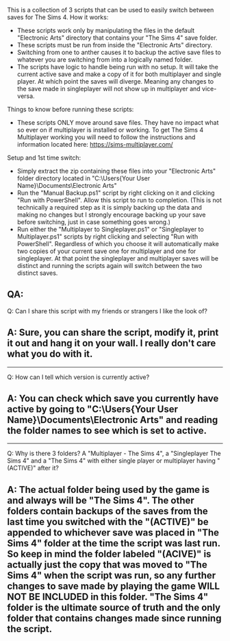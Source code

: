 This is a collection of 3 scripts that can be used to easily switch between saves for The Sims 4.
How it works:
- These scripts work only by manipulating the files in the default "Electronic Arts" directory that contains your "The Sims 4" save folder.
- These scripts must be run from inside the "Electronic Arts" directory.
- Switching from one to anther causes it to backup the active save files to whatever you are switching from into a logically named folder.
- The scripts have logic to handle being run with no setup. It will take the current active save and make a copy of it for both multiplayer and single player. At which point the saves will diverge. Meaning any changes to the save made in singleplayer will not show up in multiplayer and vice-versa.

Things to know before running these scripts:
- These scripts ONLY move around save files. They have no impact what so ever on if multiplayer is installed or working. To get The Sims 4 Multiplayer working you will need to follow the instructions and information located here: https://sims-multiplayer.com/

Setup and 1st time switch:
- Simply extract the zip containing these files into your "Electronic Arts" folder directory located in "C:\Users\{Your User Name}\Documents\Electronic Arts"
- Run the "Manual Backup.ps1" script by right clicking on it and clicking "Run with PowerShell". Allow this script to run to completion. (This is not technically a required step as it is simply backing up the data and making no changes but I strongly encourage backing up your save before switching, just in case something goes wrong.)
- Run either the "Multiplayer to Singleplayer.ps1" or "Singleplayer to Multiplayer.ps1" scripts by right clicking and selecting "Run with PowerShell". Regardless of which you choose it will automatically make two copies of your current save one for multiplayer and one for singleplayer. At that point the singleplayer and multiplayer saves will be distinct and running the scripts again will switch between the two distinct saves.

QA:
--------------------------------------------------------------------------------------
Q: Can I share this script with my friends or strangers I like the look of?

A: Sure, you can share the script, modify it, print it out and hang it on your wall. I really don't care what you do with it.
--------------------------------------------------------------------------------------
--------------------------------------------------------------------------------------
Q: How can I tell which version is currently active?

A: You can check which save you currently have active by going to "C:\Users\{Your User Name}\Documents\Electronic Arts" and reading the folder names to see which is set to active.
--------------------------------------------------------------------------------------
--------------------------------------------------------------------------------------
Q: Why is there 3 folders? A "Multiplayer - The Sims 4", a "Singleplayer The Sims 4" and a "The Sims 4" with either single player or multiplayer having "(ACTIVE)" after it?

A: The actual folder being used by the game is and always will be "The Sims 4". The other folders contain backups of the saves from the last time you switched with the "(ACTIVE)" be appended to whichever save was placed in "The Sims 4" folder at the time the script was last run. So keep in mind the folder labeled "(ACIVE)" is actually just the copy that was moved to "The Sims 4" when the script was run, so any further changes to save made by playing the game WILL NOT BE INCLUDED in this folder. "The Sims 4" folder is the ultimate source of truth and the only folder that contains changes made since running the script.
--------------------------------------------------------------------------------------